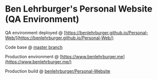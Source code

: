# Ben Lehrburger's Personal Website (QA Environment)

QA environment deployed @ [https://benlehrburger.github.io/Personal-Web/](https://benlehrburger.github.io/Personal-Web/)

Code base @ [master branch](https://github.com/benlehrburger/Personal-Web/tree/master)

Production environment @ [https://www.benlehrburger.me](https://www.benlehrburger.me/)

Production build @ [benlehrburger/Personal-Website](https://github.com/benlehrburger/Personal-Website/tree/master)
